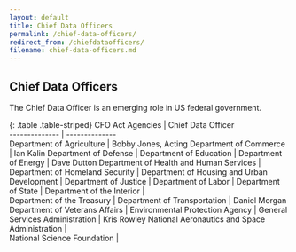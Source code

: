 ```yaml
---
layout: default
title: Chief Data Officers
permalink: /chief-data-officers/
redirect_from: /chiefdataofficers/
filename: chief-data-officers.md
---
```


Chief Data Officers
-----------------------------
The Chief Data Officer is an emerging role in US federal government. 

{: .table .table-striped}
CFO Act Agencies                                |  Chief Data Officer                 
--------------                                  | --------------        
Department of Agriculture                       | Bobby Jones, Acting
Department of Commerce                          | Ian Kalin
Department of Defense                           |
Department of Education                         |
Department of Energy                            | Dave Dutton
Department of Health and Human Services         |
Department of Homeland Security                 |
Department of Housing and Urban Development     |
Department of Justice                           |
Department of Labor                             |
Department of State                             |
Department of the Interior                      |                
Department of the Treasury                      |
Department of Transportation                    | Daniel Morgan                  
Department of Veterans Affairs                  |
Environmental Protection Agency                 |
General Services Administration                 | Kris Rowley
National Aeronautics and Space Administration   |                
National Science Foundation                     | 
